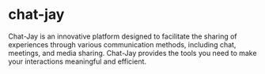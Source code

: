 # chat-jay
Chat-Jay is an innovative platform designed to facilitate the sharing of experiences through various communication methods, including chat, meetings, and media sharing.  Chat-Jay provides the tools you need to make your interactions meaningful and efficient.
